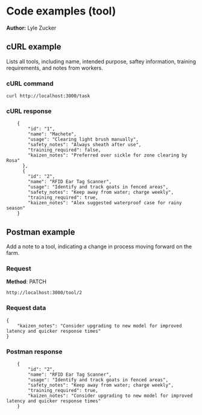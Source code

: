 # Code examples (tool)

**Author:** Lyle Zucker

## cURL example

Lists all tools, including name, intended purpose, saftey information, training requirements, and notes from workers.

### cURL command

```shell
curl http://localhost:3000/task
```

### cURL response

```shell
    {
        "id": "1",
        "name": "Machete",
        "usage": "Clearing light brush manually",
        "safety_notes": "Always sheath after use",
        "training_required": false,
        "kaizen_notes": "Preferred over sickle for zone clearing by Rosa"
      },
      {
        "id": "2",
        "name": "RFID Ear Tag Scanner",
        "usage": "Identify and track goats in fenced areas",
        "safety_notes": "Keep away from water; charge weekly",
        "training_required": true,
        "kaizen_notes": "Alex suggested waterproof case for rainy season"
    }
```

## Postman example

Add a note to a tool, indicating a change in process moving forward on the farm.

### Request

**Method**: PATCH

```shell
http://localhost:3000/tool/2
```

### Request data

```shell
{
    "kaizen_notes": "Consider upgrading to new model for improved latency and quicker response times"
}
```

### Postman response

```shell
    {
        "id": "2",
        "name": "RFID Ear Tag Scanner",
        "usage": "Identify and track goats in fenced areas",
        "safety_notes": "Keep away from water; charge weekly",
        "training_required": true,
        "kaizen_notes": "Consider upgrading to new model for improved latency and quicker response times"
    }
```
